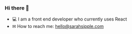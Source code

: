 ### Hi there 👋

- 💻 I am a front end developer who currently uses React
- ✉ How to reach me: hello@sarahsipple.com
